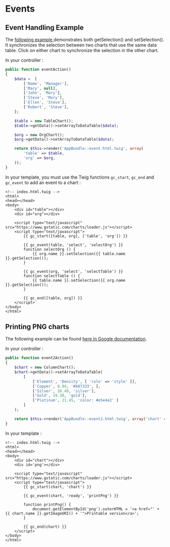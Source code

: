# Events

## Event Handling Example 
The [following example ](https://developers.google.com/chart/interactive/docs/events#event-handling-example) demonstrates both getSelection() and setSelection(). It synchronizes the selection between two charts that use the same data table. Click on either chart to synchronize the selection in the other chart.

In your controller :
```php
public function eventAction()
{
    $data =  [
        ['Name', 'Manager'],
        ['Mary', null],
        ['John', 'Mary'],
        ['Steve', 'Mary'],
        ['Ellen', 'Steve'],
        ['Robert', 'Steve'],
    ];

    $table = new TableChart();
    $table->getData()->setArrayToDataTable($data);

    $org = new OrgChart();
    $org->getData()->setArrayToDataTable($data);

    return $this->render('AppBundle::event.html.twig', array(
        'table' => $table,
        'org' => $org,
    ));
}
```

In your template, you must use the Twig functions `gc_start`, `gc_end` and `gc_event` to add an event to a chart :
```twig
<!-- index.html.twig -->
<html>
<head></head>
<body>
    <div id="table"></div>
    <div id="org"></div>
    
    <script type="text/javascript" src="https://www.gstatic.com/charts/loader.js"></script>
    <script type="text/javascript">
        {{ gc_start([table, org], ['table', 'org']) }}
    
        {{ gc_event(table, 'select', 'selectOrg') }}
        function selectOrg () {
            {{ org.name }}.setSelection({{ table.name }}.getSelection());
        }
    
        {{ gc_event(org, 'select', 'selectTable') }}
        function selectTable () {
            {{ table.name }}.setSelection({{ org.name }}.getSelection());
        }
    
        {{ gc_end([table, org]) }}
    </script>
</body>
</html>
```

## Printing PNG charts
The following example can be found [here in Google documentation](https://developers.google.com/chart/interactive/docs/printing#overview).

In your controller :
```php
public function event2Action()
{
    $chart = new ColumnChart();
    $chart->getData()->setArrayToDataTable(
        [
            ['Element', 'Density', [ 'role' => 'style' ]],
            ['Copper', 8.94, '#b87333', ],
            ['Silver', 10.49, 'silver'],
            ['Gold', 19.30, 'gold'],
            ['Platinum', 21.45, 'color: #e5e4e2' ]
        ]
    );

    return $this->render('AppBundle::event2.html.twig', array('chart' => $chart));
}
```

In your template :
```twig
<!-- index.html.twig -->
<html>
<head></head>
<body>
    <div id="chart"></div>
    <div id='png'></div>
    
    <script type="text/javascript" src="https://www.gstatic.com/charts/loader.js"></script>
    <script type="text/javascript">
        {{ gc_start(chart, 'chart') }}
        
        {{ gc_event(chart, 'ready', 'printPng') }}
    
        function printPng() {
            document.getElementById('png').outerHTML = '<a href="' + {{ chart.name }}.getImageURI() + '">Printable version</a>';
        }
    
        {{ gc_end(chart) }}
    </script>
</body>
</html>
```
